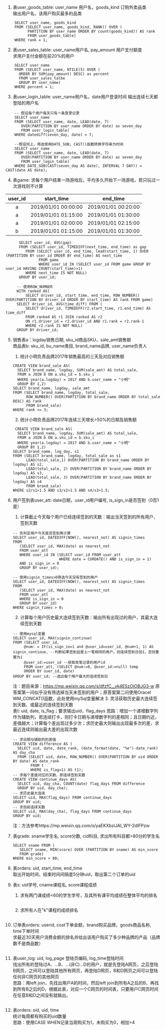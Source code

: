 1. 表user_goods_table: user_name 用户名，goods_kind 订购外卖品类  
   输出用户名，该用户购买最多的品类  
```
    SELECT user_name, goods_kind  
    FROM (SELECT user_name, goods_kind, RANK() OVER (  
          PARTITION BY user_name ORDER BY count(goods_kind)) AS rank  
          FROM user_goods_table)  
    WHERE rank = 1;   
```

2. 表user_sales_table: user_name用户名, pay_amount 用户支付额度  
    求用户支付金额在前20%的用户
```
    SELECT user_name 
    FROM (SELECT user_name, NTILE(5) OVER (
      ORDER BY SUM(pay_amount) DESC) as percent
      FROM user_sales_talbe
      GROUP BY user_name)
    WHERE percent = 1;
```

3. 表user_login_table: user_name用户名，date用户登录时间
    输出连续七天都登陆的用户名
```
    -- 假设每个用户每天只有一条登录记录
    SELECT user_name 
    FROM (SELECT user_name, date, LEAD(date, 7) 
       OVER(PARTITION BY user_name ORDER BY date) as seven_day
       FROM user_login_table)
    WHERE datediff(seven_day, date) = 7;
```
```
    --假设同上，筛选使用DATE_SUB; CAST()函数转换字符串为时间
    SELECT user_name 
    FROM (SELECT user_name, date, LEAD(date, 7) 
       OVER(PARTITION BY user_name ORDER BY date) as seven_day
       FROM user_login_table)
    WHERE DATE_SUB(CAST(seven_day AS date), INTERVAL 7 DAY)) = CAST(date AS date);
```

4. 表game: 求每个用户结束一场游戏后，平均多久开始下一场游戏，若只玩过一次游戏则不计算

|user_id|start_time|end_time|  
|:---:|:---:|:---:|  
|a|2019/01/01 00:00:00|2019/01/01 00:20:00|
|a|2019/01/01 01:15:00|2019/01/01 01:30:00|
|a|2019/01/01 02:00:00|2019/01/01 02:15:00
|b|2019/01/01 01:15:00|2019/01/01 01:30:00|

```
      SELECT user_id, AVG(gap)
      FROM (SELECT user_id, TIMEDIFF(next_time, end_time) as gap
         FROM (SELECT user_id, end_time, lead(start_time, 1) OVER (PARTITION BY user_id ORDER BY end_time) AS next_time
               FROM game
               WHERE user_id IN (SELECT user_id FROM game GROUP BY user_id HAVING COUNT(start_time)>1)
         WHERE next_time IS NOT NULL)
      GROUP BY user_id; 
```
```
     -- 使用ROW_NUMBER
     WITH ranked AS(
         SELECT driver_id, start_time, end_time, ROW_NUMBER() OVER(PARTITION BY driver_id ORDER BY start_time) AS rank FROM game)
     SELECT driver_id, AVG(time_diff) FROM (
         SELECT driver_id, TIMEDIFF(r2.start_time, r1.end_time) AS time_diff
         FROM ranked AS r1 JOIN ranked AS r2
         ON r1.driver_id = r2.driver_id AND r1.rank = r2.rank-1
         WHERE r2.rank IS NOT NULL)
     GROUP BY driver_id;
```

5. 销售表a：logday销售日期, sku_id商品SKU，sale_amt销售额  
    商品表b: sku_id, bu_name类目, brand_name品牌, user_name负责人
    1. 统计小明负责品牌2017年销售最高的三天及对应销售额
    ```
    CREATE VIEW brand_sale AS(
      SELECT brand_name, logday, SUM(sale_amt) AS total_sale,
      FROM a JOIN b ON a.sku_id = b.sku_i
      WHERE year(a.logday) = 2017 AND b.user_name = "小明"
      GROUP BY 1,2)
    SELECT brand_name, logday, sale_amt
    FROM (SELECT brand_name, logday, total_sale, 
          ROW_NUMBER() OVER(PARTITION BY brand_name ORDER BY total_sale DESC) AS rank
          FROM brand_sale)
    WHERE rank <= 3;
    ```
    2. 统计小明负责品牌2017年连续三天增长>50%的日期及销售额
    ```
     CREATE VIEW brand_sale AS(
      SELECT brand_name, logday, SUM(sale_amt) AS total_sale,
      FROM a JOIN b ON a.sku_id = b.sku_i
      WHERE year(a.logday) = 2017 AND b.user_name = "小明"
      GROUP BY 1,2)
    SELECT brand_name, log_day, s1
    FROM (SELECT brand_name, logday, total_sale as s1
          LEAD(total_sale,1) OVER(PARTITION BY brand_name ORDER BY logday) AS s2,
          LEAD(total_sale, 2) OVER(PARTITION BY brand_name ORDER BY logday) AS s3,
          LEAD(total_sale, 3) OVER(PARTITION BY brand_name ORDER BY logday) AS s4
          FROM brand_sale)
    WHERE s2/s1>1.5 AND s3/s2>1.5 AND s4/s3>1.5;
    ```

6. 用户签到表user_att: date日期，user_id用户编号, is_sign_in是否签到（0否1是）
    1. 计算截止今天每个用户已经连续签到的天数：输出当天签到的所有用户、签到天数
    ```
    -- 先判定用户今天是否签到再计算
    SELECT user_id, DATEDIFF(NOW(), nearest_not) AS signin_times
    FROM
       (SELECT user_id, MAX(date) as nearest_not
       FROM user_att
       WHERE user_id IN (SELECT user_id FROM user_att 
                         WHERE date = CURDATE() AND is_sign_in = 1)
       AND is_sign_in = 0
       GROUP BY user_id);
    ```
    ```
    -- 使用signin_times>0筛选今天没有签到的用户
    SELECT user_id, DATEDIFF(NOW(), nearest_not) AS signin_times
    FROM
       (SELECT user_id, MAX(date) as nearest_not
       FROM user_att
       WHERE is_sign_in = 0
       GROUP BY user_id)
    WHERE signin_times > 0;
    ```
    2. 计算每个用户历史最大连续签到天数：输出所有出现过的用户，其最大连续签到天数
    ```
    -- 使用mysql变量
    SELECT user_id, MAX(signin_continue)
    FROM (SELECT user_id, 
         @num: = IF(is_sign_in=1 and @user_id=user_id, @num+1, 1) AS signin_continue, --判断如果签到且是上一笔相同的用户，则连续签到日加1，否则重置为1
         @user_id:=user_id --获取本笔记录的用户id
         FROM user_att, (SELECT @num:=0, @user_id:=null) temp
         ORDER BY user_id, date)
    GROUP BY user_id; --选出每个用户最大的连续签到日
    ```
    注：题目来源：https://mp.weixin.qq.com/s/dfzfC__vk4ESzOjOBJG3-w 原答案第一问似乎没有筛选掉当天未签到的用户；原答案第二问使用Oracel WM_CONCAT()函数，此处使用mySql变量解决
    3. 灵活获取历史最大连续签到天数、或最近的连续签到天数  
    表t: uid, date, is_flag；要求输出uid，flag_days
    思路：增加一个递增数字列作为辅助列，若连续打卡，则打卡日期与递增数字列的差相同；且日期约近，差值越大；计算每个差出现过多少次；求历史最大则输出出现最多次的差，求最近连续则输出最大差的出现次数
    ```
    -- 求日期与辅助列的差值
    CREATE VIEW difference AS (
      SELECT uid, date, date_rank, (date_format(date, "%e")-date_rank) AS day_cha
      FROM (SELECT uid, date, ROW_NUMBER() OVER(PARTITION BY uid ORDER BY date) AS date_rank
            FROM t
            WHERE is_flag=1) AS t1);
    -- 求每个差值对应的天数，即连续签到天数
    CREATE VIEW continue_days AS(
      SELECT uid, day_cha, COUNT(date) flag_days FROM difference
      GROUP BY uid, day_cha);
    -- 求历史最大连续
    SELECT uid, MAX(flag_days) FROM continue_days
    GROUP BY uid;
    -- 求目前连续天数
    SELECT uid, MAX(day_cha), flag_days FROM continue_days
    GROUP BY uid;
    ```
    注：方法参考https://mp.weixin.qq.com/s/yaEKXbziJAI_WY-2dlFPzw

7. 表grade: sname学生名, score分数, cid科目, 求出所有科目都>80分的学生名
   ```
   SELECT sname FROM (
      SELECT sname, MIN(score) OVER (PARTITION BY sname) AS min_score
      FROM grade)
   WHERE min_score > 80;
   ```

8. 表orders: uid, start_time, end_time  
   取出开始时间、结束时间间隔差5分钟uid，取出第二个订单的uid  

9. 表s: uid学号, cname课程名, score课程成绩  
    1. 求有两门课成绩<60的学生学号，及其所有课平均成绩在整体平均的排名  
    ```
    ```
    2. 求所有人在"k"课程的成绩排名  
    ```
    ```

10. 订单表orders: userid, cost下单金额，brand购买品牌，goods商品名称, time下单时间   
   求最近30天用户消费金额的排名并给出该用户购买了多少种品牌的产品（品牌数不是商品数）
    ```
    ```

11. 表user_log: uid, log_page 登陆页编码, log_time登陆时间  
    找出所有的登陆过A、...B、...(非C)...D的用户，就是先登陆A网页，之后登陆B网页，之间可以登陆其他所有网页，再登陆D网页，B和D网页之间可以登陆任何非C网页的其他网页  
    思路：用left join，先找出用户A的时间，然后left join到所有A之后的B，再找到所有B之后的D，根据此表，对应一个C网页的时间表，只要用户C网页时间在任意B和D之间没有就输出。  
    ```
    
    ```

12. 表orders: oid, uid, time  
    统计每周都有购买的uid数量  
    思路：使用CASE WHEN记录当周购买为1，未购买为0，相加>4
    ```
    
    ```

